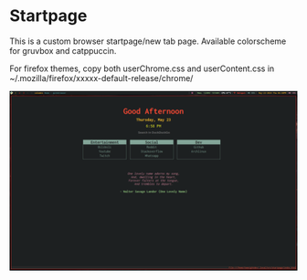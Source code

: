 # Startpage

This is a custom browser startpage/new tab page. Available colorscheme for
gruvbox and catppuccin.

For firefox themes, copy both userChrome.css and userContent.css in
~/.mozilla/firefox/xxxxx-default-release/chrome/

![Startpage screen preview01](images/screenshot.png)
